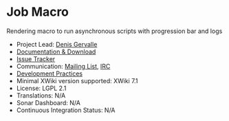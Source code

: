 # Job Macro

Rendering macro to run asynchronous scripts with progression bar and logs

* Project Lead: [Denis Gervalle](http://www.xwiki.org/xwiki/bin/view/XWiki/dgervalle)
* [Documentation & Download](http://extensions.xwiki.org/xwiki/bin/view/Extension/Job+Macro)
* [Issue Tracker](https://jira.xwiki.org/browse/JOBMACRO)
* Communication: [Mailing List](http://dev.xwiki.org/xwiki/bin/view/Community/MailingLists), [IRC](http://dev.xwiki.org/xwiki/bin/view/Community/IRC)
* [Development Practices](http://dev.xwiki.org)
* Minimal XWiki version supported: XWiki 7.1
* License: LGPL 2.1
* Translations: N/A
* Sonar Dashboard: N/A
* Continuous Integration Status: N/A

